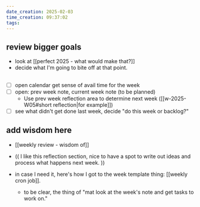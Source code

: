 ```yaml
---
date_creation: 2025-02-03
time_creation: 09:37:02
tags:
---
```

## review bigger goals
- look at [[perfect 2025 - what would make that?]]
- decide what I'm going to bite off at that point.

## 
- [ ] open calendar get sense of avail time for the week
- [ ] open: prev week note, current week note (to be planned)
	- Use prev week reflection area to determine next week ([[w-2025-W05#short reflection|for example]])
- [ ] see what didn't get done last week, decide "do this week or backlog?"

## add wisdom here
- [[weekly review - wisdom of]]

- (( I like this reflection section, nice to have a spot to write out ideas and process what happens next week. ))
- in case I need it, here's how I got to the week template thing: [[weekly cron job]].
	- to be clear, the thing of "mat look at the week's note and get tasks to work on."
